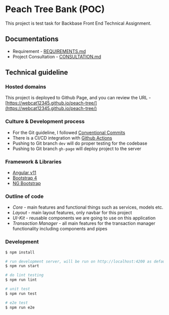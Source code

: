 # Peach Tree Bank (POC)

This project is test task for Backbase Front End Technical Assignment.

## Documentations
* Requirement - [REQUIREMENTS.md](REQUIREMENTS.md)
* Project Consultation - [CONSULTATION.md](CONSULTATION.md)

## Technical guideline

### Hosted domains
This project is deployed to Github Page, and you can review the URL - [https://webcat12345.github.io/peach-tree/](https://webcat12345.github.io/peach-tree/)

### Culture & Development process
* For the Git guideline, I followed [Conventional Commits](https://www.conventionalcommits.org/en/v1.0.0-beta.2/)
* There is a CI/CD integration with [Github Actions](https://github.com/features/actions)
* Pushing to Git branch `dev` will do proper testing for the codebase
* Pushing to Git branch `gh-page` will deploy project to the server

### Framework & Libraries

* [Angular v11](https://angular.io)
* [Bootstrap 4](https://getbootstrap.com/)
* [NG Bootstrap](https://ng-bootstrap.github.io/#/home)

### Outline of code
* _Core_ - main features and functional things such as services, models etc.
* _Layout_ - main layout features, only navbar for this project
* _UI-Kit_ - reusable components we are going to use on this application
* _Transaction Manager_ -  all main features for the transaction manager functionality including components and pipes

### Development
```bash
$ npm install

# run development server, will be run on http://localhost:4200 as default
$ npm run start

# do lint testing
$ npm run lint

# unit test
$ npm run test

# e2e test
$ npm run e2e
```
